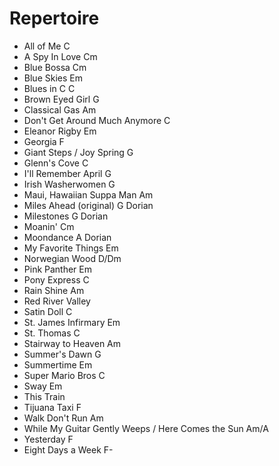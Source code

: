 # Repertoire

- All of Me C
- A Spy In Love Cm
- Blue Bossa Cm
- Blue Skies Em
- Blues in C C
- Brown Eyed Girl G
- Classical Gas Am
- Don't Get Around Much Anymore C
- Eleanor Rigby Em
- Georgia F
- Giant Steps / Joy Spring G
- Glenn's Cove C
- I'll Remember April G
- Irish Washerwomen G
- Maui, Hawaiian Suppa Man Am
- Miles Ahead (original) G Dorian
- Milestones G Dorian
- Moanin' Cm
- Moondance A Dorian
- My Favorite Things Em
- Norwegian Wood D/Dm
- Pink Panther Em
- Pony Express C
- Rain Shine Am
- Red River Valley
- Satin Doll C
- St. James Infirmary Em
- St. Thomas C
- Stairway to Heaven Am
- Summer's Dawn G
- Summertime Em
- Super Mario Bros C
- Sway Em
- This Train
- Tijuana Taxi F
- Walk Don't Run Am
- While My Guitar Gently Weeps / Here Comes the Sun Am/A
- Yesterday F
- Eight Days a Week F-
